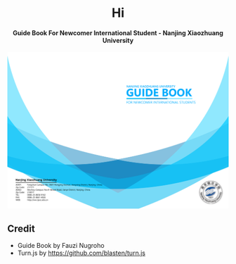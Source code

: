 <h1 align="center">Hi</h1>
<h4 align="center">Guide Book For Newcomer International Student - Nanjing Xiaozhuang University</h4>


![ScreenShot](https://github.com/wishihab/GuideBookNXU/blob/master/Cover.jpg)

## Credit
- Guide Book by Fauzi Nugroho
- Turn.js by https://github.com/blasten/turn.js
